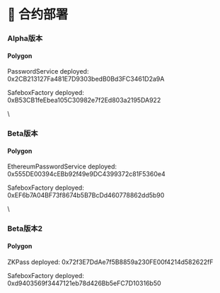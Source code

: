 # 📜 合约部署

### Alpha版本

#### Polygon

PasswordService deployed: 0x2CB213127Fa481E7D9303bedB0Bd3FC3461D2a9A

SafeboxFactory deployed: 0xB53CB1feEbea105C30982e7f2Ed803a2195DA922

\


### Beta版本

#### Polygon

EthereumPasswordService deployed: 0x555DE00394cEBb92f49e9DC4399372c81F5360e4

SafeboxFactory deployed: 0xEF6b7A04BF73f8674b5B7BcDd460778862dd5b90

\


### Beta版本2

#### Polygon

ZKPass deployed: 0x72f3E7DdAe7f5B8859a230FE00f4214d582622fF

SafeboxFactory deployed: 0xd9403569f3447121eb78d426Bb5eFC7D10316b50
